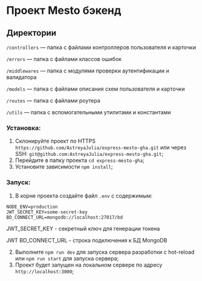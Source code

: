 # Проект Mesto бэкенд

## Директории

`/controllers` — папка с файлами контроллеров пользователя и карточки

`/errors` — папка с файлами классов ошибок

`/middlewares` — папка с модулями проверки аутентификации и валидатора

`/models` — папка с файлами описания схем пользователя и карточки

`/routes` — папка с файлами роутера

`/utils` — папка с вспомогательными утилитами и константами

### Установка:

1. Склонируйте проект по HTTPS `https://github.com/AstreyaJulia/express-mesto-gha.git` или через
   SSH: `git@github.com:AstreyaJulia/express-mesto-gha.git`;
2. Перейдите в папку проекта `cd express-mesto-gha`;
3. Установите зависимости `npm install`;

### Запуск:

1. В корне проекта создайте файл `.env` с содержимым:

```dotenv
NODE_ENV=production
JWT_SECRET_KEY=some-secret-key
BD_CONNECT_URL=mongodb://localhost:27017/bd
```

JWT_SECRET_KEY - секретный ключ для генерации токена

JWT BD_CONNECT_URL - строка подключения к БД MongoDB

2. Выполните `npm run dev` для запуска сервера разработки с hot-reload или `npm run start`
   для запуска сервера;
3. Проект будет запущен на локальном сервере по адресу `http://localhost:3000`;
